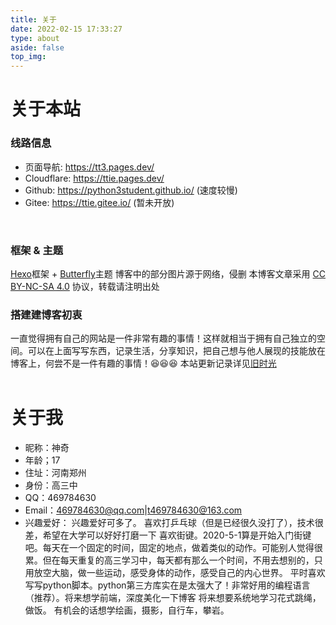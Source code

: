 ```yaml
---
title: 关于
date: 2022-02-15 17:33:27
type: about
aside: false
top_img: 
---
```


# 关于本站

### 线路信息
- 页面导航: https://tt3.pages.dev/
- Cloudflare: https://ttie.pages.dev/
- Github: https://python3student.github.io/ (速度较慢)
- Gitee: https://ttie.gitee.io/ (暂未开放)
<br/>

### 框架 & 主题

[Hexo](https://hexo.io/zh-cn)框架 + [Butterfly](https://github.com/jerryc127/hexo-theme-butterfly)主题
博客中的部分图片源于网络，侵删
本博客文章采用 [CC BY-NC-SA 4.0](https://creativecommons.org/licenses/by-nc-sa/4.0/deed.zh) 协议，转载请注明出处
### 搭建建博客初衷
一直觉得拥有自己的网站是一件非常有趣的事情！这样就相当于拥有自己独立的空间。可以在上面写写东西，记录生活，分享知识，把自己想与他人展现的技能放在博客上，何尝不是一件有趣的事情！😆😆😆
本站更新记录详见[旧时光](/oldtime/)
<br/><br/>
# 关于我
- 昵称：神奇
- 年龄；17
- 住址：河南郑州
- 身份：高三中
- QQ：469784630
- Email：[469784630@qq.com](mailto:469784630@qq.com)|[t469784630@163.com](mailto:t469784630@163.com)
- 兴趣爱好：
兴趣爱好可多了。
喜欢打乒乓球（但是已经很久没打了），技术很差，希望在大学可以好好打磨一下
喜欢街键。2020-5-1算是开始入门街键吧。每天在一个固定的时间，固定的地点，做着类似的动作。可能别人觉得很累。但在每天重复的高三学习中，每天都有那么一个时间，不用去想别的，只用放空大脑，做一些运动，感受身体的动作，感受自己的内心世界。
平时喜欢写写python脚本。python第三方库实在是太强大了！非常好用的编程语言（推荐）。将来想学前端，深度美化一下博客
将来想要系统地学习花式跳绳，做饭。
有机会的话想学绘画，摄影，自行车，攀岩。

